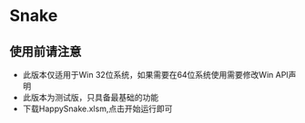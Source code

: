 # Snake

## 使用前请注意 
- 此版本仅适用于Win 32位系统，如果需要在64位系统使用需要修改Win API声明
- 此版本为测试版，只具备最基础的功能
- 下载HappySnake.xlsm,点击开始运行即可
